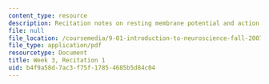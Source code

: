 ```yaml
---
content_type: resource
description: Recitation notes on resting membrane potential and action potential.
file: null
file_location: /coursemedia/9-01-introduction-to-neuroscience-fall-2007/b4f9a58d7ac3f75f17854685b5d84c04_wk03_sechand0917.pdf
file_type: application/pdf
resourcetype: Document
title: Week 3, Recitation 1
uid: b4f9a58d-7ac3-f75f-1785-4685b5d84c04
---
```


